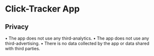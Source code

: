 # Click-Tracker App

## Privacy

• The app does not use any third-analytics. 
• The app does not use any third-advertising.
• There is no data collected by the app or data shared with third parties.

